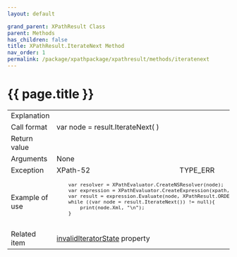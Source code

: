 ```yaml
---
layout: default

grand_parent: XPathResult Class
parent: Methods
has_children: false
title: XPathResult.IterateNext Method
nav_order: 1
permalink: /package/xpathpackage/xpathresult/methods/iteratenext
---
```

# {{ page.title }}

<table>
  <tr>
    <td>Explanation</td>
    <td colspan="2"></td>
  </tr>
  <tr>
    <td>Call format</td>
    <td colspan="2">var node = result.IterateNext( )</td>
  </tr>
  <tr>
    <td>Return value</td>
    <td colspan="2"></td>
  </tr>  
  <tr>
    <td>Arguments</td>
    <td colspan="2">None</td>
  </tr>
  <tr>
    <td>Exception</td>
    <td>XPath-52</td>
    <td>TYPE_ERR</td>
  </tr>
  <tr>
    <td>Example of use</td>
    <td colspan="2"><code><pre>
    var resolver = XPathEvaluator.CreateNSResolver(node);
    var expression = XPathEvaluator.CreateExpression(xpath, resolver);
    var result = expression.Evaluate(node, XPathResult.ORDERED_NODE_ITERATOR_TYPE);
    while ((var node = result.IterateNext()) != null){
        print(node.Xml, "\n");
    }
    </pre></code></td>
  </tr>
  <tr>
    <td>Related item</td>
    <td colspan="2"><a href="/package/xpathpackage/xpathresult/properties/invaliditeratorstate">invalidIteratorState</a> property</td>
  </tr>
</table>



